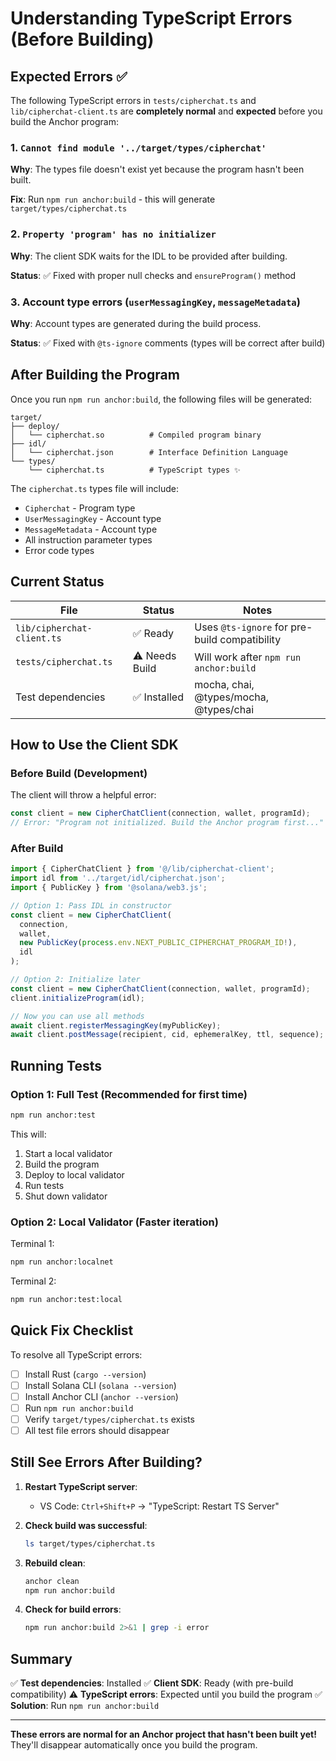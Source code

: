 # Understanding TypeScript Errors (Before Building)

## Expected Errors ✅

The following TypeScript errors in `tests/cipherchat.ts` and `lib/cipherchat-client.ts` are **completely normal** and **expected** before you build the Anchor program:

### 1. `Cannot find module '../target/types/cipherchat'`

**Why**: The types file doesn't exist yet because the program hasn't been built.

**Fix**: Run `npm run anchor:build` - this will generate `target/types/cipherchat.ts`

### 2. `Property 'program' has no initializer`

**Why**: The client SDK waits for the IDL to be provided after building.

**Status**: ✅ Fixed with proper null checks and `ensureProgram()` method

### 3. Account type errors (`userMessagingKey`, `messageMetadata`)

**Why**: Account types are generated during the build process.

**Status**: ✅ Fixed with `@ts-ignore` comments (types will be correct after build)

## After Building the Program

Once you run `npm run anchor:build`, the following files will be generated:

```
target/
├── deploy/
│   └── cipherchat.so          # Compiled program binary
├── idl/
│   └── cipherchat.json        # Interface Definition Language
└── types/
    └── cipherchat.ts          # TypeScript types ✨
```

The `cipherchat.ts` types file will include:

- `Cipherchat` - Program type
- `UserMessagingKey` - Account type
- `MessageMetadata` - Account type
- All instruction parameter types
- Error code types

## Current Status

| File | Status | Notes |
|------|--------|-------|
| `lib/cipherchat-client.ts` | ✅ Ready | Uses `@ts-ignore` for pre-build compatibility |
| `tests/cipherchat.ts` | ⚠️ Needs Build | Will work after `npm run anchor:build` |
| Test dependencies | ✅ Installed | mocha, chai, @types/mocha, @types/chai |

## How to Use the Client SDK

### Before Build (Development)

The client will throw a helpful error:

```typescript
const client = new CipherChatClient(connection, wallet, programId);
// Error: "Program not initialized. Build the Anchor program first..."
```

### After Build

```typescript
import { CipherChatClient } from '@/lib/cipherchat-client';
import idl from '../target/idl/cipherchat.json';
import { PublicKey } from '@solana/web3.js';

// Option 1: Pass IDL in constructor
const client = new CipherChatClient(
  connection,
  wallet,
  new PublicKey(process.env.NEXT_PUBLIC_CIPHERCHAT_PROGRAM_ID!),
  idl
);

// Option 2: Initialize later
const client = new CipherChatClient(connection, wallet, programId);
client.initializeProgram(idl);

// Now you can use all methods
await client.registerMessagingKey(myPublicKey);
await client.postMessage(recipient, cid, ephemeralKey, ttl, sequence);
```

## Running Tests

### Option 1: Full Test (Recommended for first time)

```bash
npm run anchor:test
```

This will:
1. Start a local validator
2. Build the program
3. Deploy to local validator
4. Run tests
5. Shut down validator

### Option 2: Local Validator (Faster iteration)

Terminal 1:
```bash
npm run anchor:localnet
```

Terminal 2:
```bash
npm run anchor:test:local
```

## Quick Fix Checklist

To resolve all TypeScript errors:

- [ ] Install Rust (`cargo --version`)
- [ ] Install Solana CLI (`solana --version`)
- [ ] Install Anchor CLI (`anchor --version`)
- [ ] Run `npm run anchor:build`
- [ ] Verify `target/types/cipherchat.ts` exists
- [ ] All test file errors should disappear

## Still See Errors After Building?

1. **Restart TypeScript server**:
   - VS Code: `Ctrl+Shift+P` → "TypeScript: Restart TS Server"

2. **Check build was successful**:
   ```bash
   ls target/types/cipherchat.ts
   ```

3. **Rebuild clean**:
   ```bash
   anchor clean
   npm run anchor:build
   ```

4. **Check for build errors**:
   ```bash
   npm run anchor:build 2>&1 | grep -i error
   ```

## Summary

✅ **Test dependencies**: Installed
✅ **Client SDK**: Ready (with pre-build compatibility)
⚠️ **TypeScript errors**: Expected until you build the program
✅ **Solution**: Run `npm run anchor:build`

---

**These errors are normal for an Anchor project that hasn't been built yet!** They'll disappear automatically once you build the program.
